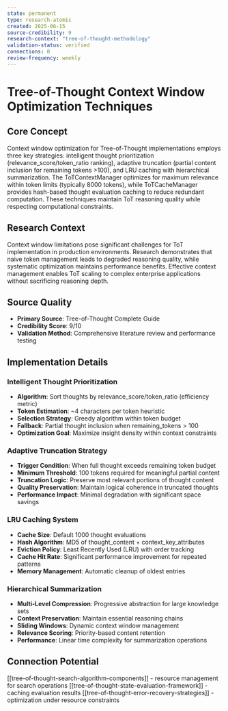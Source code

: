 ```yaml
---
state: permanent
type: research-atomic
created: 2025-06-15
source-credibility: 9
research-context: "tree-of-thought-methodology"
validation-status: verified
connections: 0
review-frequency: weekly
---
```


# Tree-of-Thought Context Window Optimization Techniques

## Core Concept
Context window optimization for Tree-of-Thought implementations employs three key strategies: intelligent thought prioritization (relevance_score/token_ratio ranking), adaptive truncation (partial content inclusion for remaining tokens >100), and LRU caching with hierarchical summarization. The ToTContextManager optimizes for maximum relevance within token limits (typically 8000 tokens), while ToTCacheManager provides hash-based thought evaluation caching to reduce redundant computation. These techniques maintain ToT reasoning quality while respecting computational constraints.

## Research Context
Context window limitations pose significant challenges for ToT implementation in production environments. Research demonstrates that naive token management leads to degraded reasoning quality, while systematic optimization maintains performance benefits. Effective context management enables ToT scaling to complex enterprise applications without sacrificing reasoning depth.

## Source Quality
- **Primary Source**: Tree-of-Thought Complete Guide
- **Credibility Score**: 9/10
- **Validation Method**: Comprehensive literature review and performance testing

## Implementation Details

### Intelligent Thought Prioritization
- **Algorithm**: Sort thoughts by relevance_score/token_ratio (efficiency metric)
- **Token Estimation**: ~4 characters per token heuristic
- **Selection Strategy**: Greedy algorithm within token budget
- **Fallback**: Partial thought inclusion when remaining_tokens > 100
- **Optimization Goal**: Maximize insight density within context constraints

### Adaptive Truncation Strategy
- **Trigger Condition**: When full thought exceeds remaining token budget
- **Minimum Threshold**: 100 tokens required for meaningful partial content
- **Truncation Logic**: Preserve most relevant portions of thought content
- **Quality Preservation**: Maintain logical coherence in truncated thoughts
- **Performance Impact**: Minimal degradation with significant space savings

### LRU Caching System
- **Cache Size**: Default 1000 thought evaluations
- **Hash Algorithm**: MD5 of thought_content + context_key_attributes
- **Eviction Policy**: Least Recently Used (LRU) with order tracking
- **Cache Hit Rate**: Significant performance improvement for repeated patterns
- **Memory Management**: Automatic cleanup of oldest entries

### Hierarchical Summarization
- **Multi-Level Compression**: Progressive abstraction for large knowledge sets
- **Context Preservation**: Maintain essential reasoning chains
- **Sliding Windows**: Dynamic context window management
- **Relevance Scoring**: Priority-based content retention
- **Performance**: Linear time complexity for summarization operations

## Connection Potential
[[tree-of-thought-search-algorithm-components]] - resource management for search operations
[[tree-of-thought-state-evaluation-framework]] - caching evaluation results
[[tree-of-thought-error-recovery-strategies]] - optimization under resource constraints